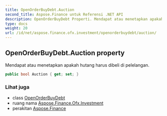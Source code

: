 ```yaml
---
title: OpenOrderBuyDebt.Auction
second_title: Aspose.Finance untuk Referensi .NET API
description: OpenOrderBuyDebt Properti. Mendapat atau menetapkan apakah hutang harus dibeli di pelelangan.
type: docs
weight: 20
url: /id/net/aspose.finance.ofx.investment/openorderbuydebt/auction/
---
```

## OpenOrderBuyDebt.Auction property

Mendapat atau menetapkan apakah hutang harus dibeli di pelelangan.

```csharp
public bool Auction { get; set; }
```

### Lihat juga

* class [OpenOrderBuyDebt](../)
* ruang nama [Aspose.Finance.Ofx.Investment](../../openorderbuydebt/)
* perakitan [Aspose.Finance](../../../)


